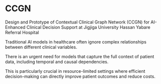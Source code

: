 # CCGN
Design and Prototype of Contextual Clinical Graph Network (CCGN) for AI-Enhanced Clinical Decision Support at Jigjiga University Hassan Yabare Referral Hospital

Traditional AI models in healthcare often ignore complex relationships between different clinical variables. 

There is an urgent need for models that capture the full context of patient data, including temporal and causal dependencies.

This is particularly crucial in resource-limited settings where efficient decision-making can directly improve patient outcomes and reduce costs.
